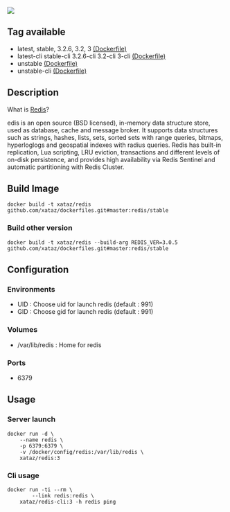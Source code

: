 ![](https://upload.wikimedia.org/wikipedia/en/thumb/6/6b/Redis_Logo.svg/467px-Redis_Logo.svg.png)

## Tag available
* latest, stable, 3.2.6, 3.2, 3 [(Dockerfile)](https://github.com/xataz/dockerfiles/blob/master/redis/stable/Dockerfile)
* latest-cli stable-cli 3.2.6-cli 3.2-cli 3-cli [(Dockerfile)](https://github.com/xataz/dockerfiles/blob/master/redis/stable-cli/Dockerfile)
* unstable [(Dockerfile)](https://github.com/xataz/dockerfiles/blob/master/redis/unstable/Dockerfile)
* unstable-cli [(Dockerfile)](https://github.com/xataz/dockerfiles/blob/master/redis/unstable-cli/Dockerfile)


## Description
What is [Redis](http://redis.io/)?

edis is an open source (BSD licensed), in-memory data structure store, used as database, cache and message broker. It supports data structures such as strings, hashes, lists, sets, sorted sets with range queries, bitmaps, hyperloglogs and geospatial indexes with radius queries. Redis has built-in replication, Lua scripting, LRU eviction, transactions and different levels of on-disk persistence, and provides high availability via Redis Sentinel and automatic partitioning with Redis Cluster.

## Build Image

```shell
docker build -t xataz/redis github.com/xataz/dockerfiles.git#master:redis/stable
```

### Build other version
```shell
docker build -t xataz/redis --build-arg REDIS_VER=3.0.5 github.com/xataz/dockerfiles.git#master:redis/stable
```

## Configuration
### Environments
* UID : Choose uid for launch redis (default : 991)
* GID : Choose gid for launch redis (default : 991)

### Volumes
* /var/lib/redis : Home for redis

### Ports
* 6379 

## Usage
### Server launch
```shell
docker run -d \
    --name redis \
	-p 6379:6379 \
	-v /docker/config/redis:/var/lib/redis \
	xataz/redis:3
```

### Cli usage
```shell
docker run -ti --rm \
        --link redis:redis \
	xataz/redis-cli:3 -h redis ping
```
